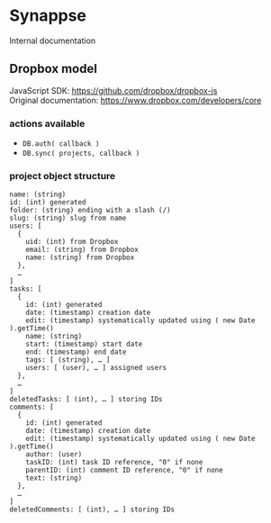 # Synappse
Internal documentation

## Dropbox model
JavaScript SDK: https://github.com/dropbox/dropbox-js  
Original documentation: https://www.dropbox.com/developers/core

### actions available
- `DB.auth( callback )`
- `DB.sync( projects, callback )`

### project object structure


    name: (string)
    id: (int) generated
    folder: (string) ending with a slash (/)
    slug: (string) slug from name
    users: [
      {
        uid: (int) from Dropbox
        email: (string) from Dropbox
        name: (string) from Dropbox
      },
      …
    ]
    tasks: [
      {
        id: (int) generated
        date: (timestamp) creation date
        edit: (timestamp) systematically updated using ( new Date ).getTime()
        name: (string)
        start: (timestamp) start date
        end: (timestamp) end date
        tags: [ (string), … ]
        users: [ (user), … ] assigned users
      },
      …
    ]
    deletedTasks: [ (int), … ] storing IDs
    comments: [
      {
        id: (int) generated
        date: (timestamp) creation date
        edit: (timestamp) systematically updated using ( new Date ).getTime()
        author: (user)
        taskID: (int) task ID reference, "0" if none
        parentID: (int) comment ID reference, "0" if none
        text: (string)
      },
      …
    ]
    deletedComments: [ (int), … ] storing IDs